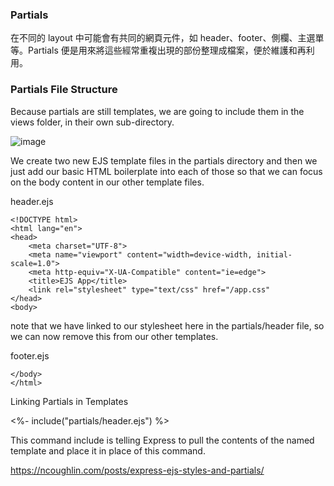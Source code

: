 ### Partials

在不同的 layout 中可能會有共同的網頁元件，如 header、footer、側欄、主選單等。Partials 便是用來將這些經常重複出現的部份整理成檔案，便於維護和再利用。

### Partials File Structure
Because partials are still templates, we are going to include them in the views folder, in their own sub-directory.

![image](https://ncoughlin.com/static/32a39dff02fb0f9d41dfa990a2d950b5/859af/3.png)

We create two new EJS template files in the partials directory and then we just add our basic HTML boilerplate into each of those so that we can focus on the body content in our other template files.

header.ejs
```
<!DOCTYPE html>
<html lang="en">
<head>
    <meta charset="UTF-8">
    <meta name="viewport" content="width=device-width, initial-scale=1.0">
    <meta http-equiv="X-UA-Compatible" content="ie=edge">
    <title>EJS App</title>
    <link rel="stylesheet" type="text/css" href="/app.css"
</head>
<body>
```
note that we have linked to our stylesheet here in the partials/header file, so we can now remove this from our other templates.

footer.ejs
```
</body>
</html>
```

Linking Partials in Templates

<%- include("partials/header.ejs") %>

This command include is telling Express to pull the contents of the named template and place it in place of this command.

https://ncoughlin.com/posts/express-ejs-styles-and-partials/
